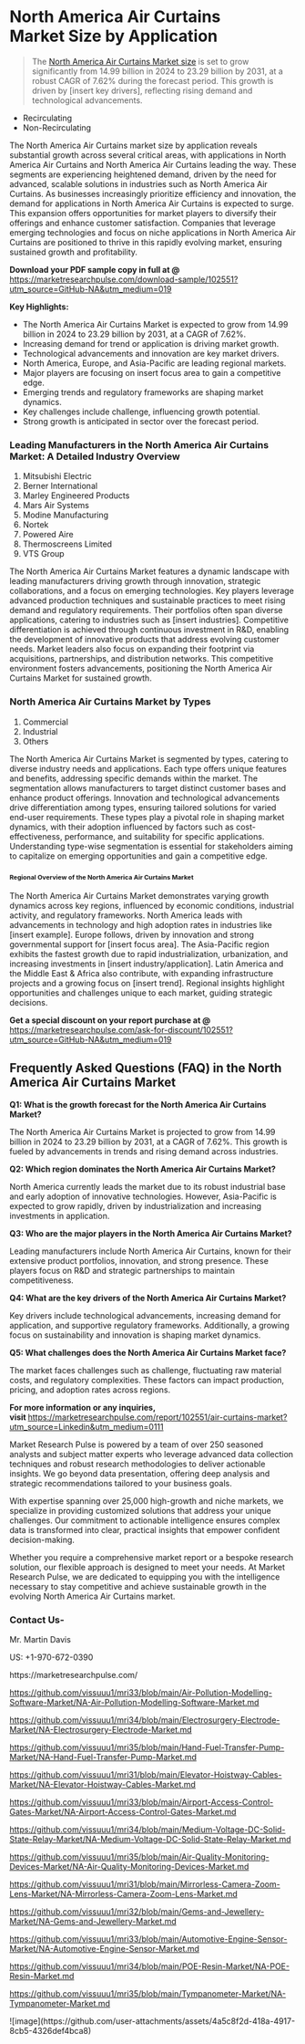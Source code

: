 <h1>North America Air Curtains Market&nbsp;Size by Application</h1><blockquote><p>The <a href="https://marketresearchpulse.com/download-sample/102551?utm_source=GitHub-NA&amp;utm_medium=019">North America Air Curtains Market size</a> is set to grow significantly from 14.99 billion in 2024 to 23.29 billion by 2031, at a robust CAGR of 7.62% during the forecast period. This growth is driven by [insert key drivers], reflecting rising demand and technological advancements.</p></blockquote><ul><li>Recirculating<li> Non-Recirculating</li></ul><p>The North America Air Curtains market size by application reveals substantial growth across several critical areas, with applications in North America Air Curtains and North America Air Curtains leading the way. These segments are experiencing heightened demand, driven by the need for advanced, scalable solutions in industries such as North America Air Curtains. As businesses increasingly prioritize efficiency and innovation, the demand for applications in North America Air Curtains is expected to surge. This expansion offers opportunities for market players to diversify their offerings and enhance customer satisfaction. Companies that leverage emerging technologies and focus on niche applications in North America Air Curtains are positioned to thrive in this rapidly evolving market, ensuring sustained growth and profitability.</p><p><strong>Download your PDF sample copy in full at @ </strong><a href="https://marketresearchpulse.com/download-sample/102551?utm_source=GitHub-NA&amp;utm_medium=019">https://marketresearchpulse.com/download-sample/102551?utm_source=GitHub-NA&amp;utm_medium=019</a></p><p><strong>Key Highlights: </strong></p><ul><li>The North America Air Curtains Market is expected to grow from 14.99 billion in 2024 to 23.29 billion by 2031, at a CAGR of 7.62%.</li><li>Increasing demand for trend or application is driving market growth.</li><li>Technological advancements and innovation are key market drivers.</li><li>North America, Europe, and Asia-Pacific are leading regional markets.</li><li>Major players are focusing on insert focus area to gain a competitive edge.</li><li>Emerging trends and regulatory frameworks are shaping market dynamics.</li><li>Key challenges include challenge, influencing growth potential.</li><li>Strong growth is anticipated in sector over the forecast period.</li></ul><h3>Leading Manufacturers in the North America Air Curtains Market: A Detailed Industry Overview</h3><ol><li>Mitsubishi Electric</li><li>Berner International</li><li>Marley Engineered Products</li><li>Mars Air Systems</li><li>Modine Manufacturing</li><li>Nortek</li><li>Powered Aire</li><li>Thermoscreens Limited</li><li>VTS Group</li></ol><div class="flex max-w-full flex-col flex-grow"><div class="min-h-8 text-message flex w-full flex-col items-end gap-2 whitespace-normal break-words [.text-message+&amp;]:mt-5" dir="auto" data-message-author-role="assistant" data-message-id="fd8432e4-4910-450d-b182-61b7bfb0a01f" data-message-model-slug="gpt-4o"><div class="flex w-full flex-col gap-1 empty:hidden first:pt-[3px]"><div class="markdown prose w-full break-words dark:prose-invert light"><p>The North America Air Curtains Market features a dynamic landscape with leading manufacturers driving growth through innovation, strategic collaborations, and a focus on emerging technologies. Key players leverage advanced production techniques and sustainable practices to meet rising demand and regulatory requirements. Their portfolios often span diverse applications, catering to industries such as [insert industries]. Competitive differentiation is achieved through continuous investment in R&amp;D, enabling the development of innovative products that address evolving customer needs. Market leaders also focus on expanding their footprint via acquisitions, partnerships, and distribution networks. This competitive environment fosters advancements, positioning the North America Air Curtains Market for sustained growth.</p></div></div></div></div><h3>North America Air Curtains Market by Types</h3><ol><li>Commercial<li> Industrial<li> Others</li></ol><div class="flex max-w-full flex-col flex-grow"><div class="min-h-8 text-message flex w-full flex-col items-end gap-2 whitespace-normal break-words [.text-message+&amp;]:mt-5" dir="auto" data-message-author-role="assistant" data-message-id="084470be-0bb7-4664-bddf-5156b4f41249" data-message-model-slug="gpt-4o-mini"><div class="flex w-full flex-col gap-1 empty:hidden first:pt-[3px]"><div class="markdown prose w-full break-words dark:prose-invert light"><p>The North America Air Curtains Market is segmented by types, catering to diverse industry needs and applications. Each type offers unique features and benefits, addressing specific demands within the market. The segmentation allows manufacturers to target distinct customer bases and enhance product offerings. Innovation and technological advancements drive differentiation among types, ensuring tailored solutions for varied end-user requirements. These types play a pivotal role in shaping market dynamics, with their adoption influenced by factors such as cost-effectiveness, performance, and suitability for specific applications. Understanding type-wise segmentation is essential for stakeholders aiming to capitalize on emerging opportunities and gain a competitive edge.</p></div></div></div></div><h3><span style="font-size: 11px;">Regional Overview of the North America Air Curtains Market</span></h3><div class="flex max-w-full flex-col flex-grow"><div class="min-h-8 text-message flex w-full flex-col items-end gap-2 whitespace-normal break-words [.text-message+&amp;]:mt-5" dir="auto" data-message-author-role="assistant" data-message-id="e9038762-ce64-4e30-91c9-9bd413514231" data-message-model-slug="gpt-4o-mini"><div class="flex w-full flex-col gap-1 empty:hidden first:pt-[3px]"><div class="markdown prose w-full break-words dark:prose-invert light"><p>The North America Air Curtains Market demonstrates varying growth dynamics across key regions, influenced by economic conditions, industrial activity, and regulatory frameworks. North America leads with advancements in technology and high adoption rates in industries like [insert example]. Europe follows, driven by innovation and strong governmental support for [insert focus area]. The Asia-Pacific region exhibits the fastest growth due to rapid industrialization, urbanization, and increasing investments in [insert industry/application]. Latin America and the Middle East &amp; Africa also contribute, with expanding infrastructure projects and a growing focus on [insert trend]. Regional insights highlight opportunities and challenges unique to each market, guiding strategic decisions.</p></div></div></div></div><p><strong>Get a special discount on your report purchase at @ </strong><a href="https://marketresearchpulse.com/ask-for-discount/102551?utm_source=GitHub-NA&amp;utm_medium=019">https://marketresearchpulse.com/ask-for-discount/102551?utm_source=GitHub-NA&amp;utm_medium=019</a></p><h2>Frequently Asked Questions (FAQ) in the North America Air Curtains Market</h2><p><strong>Q1: What is the growth forecast for the North America Air Curtains Market?</strong></p><p>The North America Air Curtains Market is projected to grow from 14.99 billion in 2024 to 23.29 billion by 2031, at a CAGR of 7.62%. This growth is fueled by advancements in trends and rising demand across industries.</p><p><strong>Q2: Which region dominates the North America Air Curtains Market?</strong></p><p>North America currently leads the market due to its robust industrial base and early adoption of innovative technologies. However, Asia-Pacific is expected to grow rapidly, driven by industrialization and increasing investments in application.</p><p><strong>Q3: Who are the major players in the North America Air Curtains Market?</strong></p><p>Leading manufacturers include North America Air Curtains, known for their extensive product portfolios, innovation, and strong presence. These players focus on R&amp;D and strategic partnerships to maintain competitiveness.</p><p><strong>Q4: What are the key drivers of the North America Air Curtains Market?</strong></p><p>Key drivers include technological advancements, increasing demand for application, and supportive regulatory frameworks. Additionally, a growing focus on sustainability and innovation is shaping market dynamics.</p><p><strong>Q5: What challenges does the North America Air Curtains Market face?</strong></p><p>The market faces challenges such as challenge, fluctuating raw material costs, and regulatory complexities. These factors can impact production, pricing, and adoption rates across regions.</p><p><strong>For more information or any inquiries, visit&nbsp;</strong><a href="https://marketresearchpulse.com/report/102551/air-curtains-market?utm_source=Linkedin&utm_medium=0111">https://marketresearchpulse.com/report/102551/air-curtains-market?utm_source=Linkedin&utm_medium=0111</a></p><p>Market Research Pulse is powered by a team of over 250 seasoned analysts and subject matter experts who leverage advanced data collection techniques and robust research methodologies to deliver actionable insights. We go beyond data presentation, offering deep analysis and strategic recommendations tailored to your business goals.</p><p>With expertise spanning over 25,000 high-growth and niche markets, we specialize in providing customized solutions that address your unique challenges. Our commitment to actionable intelligence ensures complex data is transformed into clear, practical insights that empower confident decision-making.</p><p>Whether you require a comprehensive market report or a bespoke research solution, our flexible approach is designed to meet your needs. At Market Research Pulse, we are dedicated to equipping you with the intelligence necessary to stay competitive and achieve sustainable growth in the evolving North America Air Curtains market.</p><h3><strong>Contact Us-</strong></h3><p>Mr. Martin Davis</p><p>US: +1-970-672-0390</p><p>https://marketresearchpulse.com/</p><p><a href="https://github.com/vissuuu1/mri33/blob/main/Air-Pollution-Modelling-Software-Market/NA-Air-Pollution-Modelling-Software-Market.md">https://github.com/vissuuu1/mri33/blob/main/Air-Pollution-Modelling-Software-Market/NA-Air-Pollution-Modelling-Software-Market.md</a></p><p><a href="https://github.com/vissuuu1/mri34/blob/main/Electrosurgery-Electrode-Market/NA-Electrosurgery-Electrode-Market.md">https://github.com/vissuuu1/mri34/blob/main/Electrosurgery-Electrode-Market/NA-Electrosurgery-Electrode-Market.md</a></p><p><a href="https://github.com/vissuuu1/mri35/blob/main/Hand-Fuel-Transfer-Pump-Market/NA-Hand-Fuel-Transfer-Pump-Market.md">https://github.com/vissuuu1/mri35/blob/main/Hand-Fuel-Transfer-Pump-Market/NA-Hand-Fuel-Transfer-Pump-Market.md</a></p><p><a href="https://github.com/vissuuu1/mri31/blob/main/Elevator-Hoistway-Cables-Market/NA-Elevator-Hoistway-Cables-Market.md">https://github.com/vissuuu1/mri31/blob/main/Elevator-Hoistway-Cables-Market/NA-Elevator-Hoistway-Cables-Market.md</a></p><p><a href="https://github.com/vissuuu1/mri33/blob/main/Airport-Access-Control-Gates-Market/NA-Airport-Access-Control-Gates-Market.md">https://github.com/vissuuu1/mri33/blob/main/Airport-Access-Control-Gates-Market/NA-Airport-Access-Control-Gates-Market.md</a></p><p><a href="https://github.com/vissuuu1/mri34/blob/main/Medium-Voltage-DC-Solid-State-Relay-Market/NA-Medium-Voltage-DC-Solid-State-Relay-Market.md">https://github.com/vissuuu1/mri34/blob/main/Medium-Voltage-DC-Solid-State-Relay-Market/NA-Medium-Voltage-DC-Solid-State-Relay-Market.md</a></p><p><a href="https://github.com/vissuuu1/mri35/blob/main/Air-Quality-Monitoring-Devices-Market/NA-Air-Quality-Monitoring-Devices-Market.md">https://github.com/vissuuu1/mri35/blob/main/Air-Quality-Monitoring-Devices-Market/NA-Air-Quality-Monitoring-Devices-Market.md</a></p><p><a href="https://github.com/vissuuu1/mri31/blob/main/Mirrorless-Camera-Zoom-Lens-Market/NA-Mirrorless-Camera-Zoom-Lens-Market.md">https://github.com/vissuuu1/mri31/blob/main/Mirrorless-Camera-Zoom-Lens-Market/NA-Mirrorless-Camera-Zoom-Lens-Market.md</a></p><p><a href="https://github.com/vissuuu1/mri32/blob/main/Gems-and-Jewellery-Market/NA-Gems-and-Jewellery-Market.md">https://github.com/vissuuu1/mri32/blob/main/Gems-and-Jewellery-Market/NA-Gems-and-Jewellery-Market.md</a></p><p><a href="https://github.com/vissuuu1/mri33/blob/main/Automotive-Engine-Sensor-Market/NA-Automotive-Engine-Sensor-Market.md">https://github.com/vissuuu1/mri33/blob/main/Automotive-Engine-Sensor-Market/NA-Automotive-Engine-Sensor-Market.md</a></p><p><a href="https://github.com/vissuuu1/mri34/blob/main/POE-Resin-Market/NA-POE-Resin-Market.md">https://github.com/vissuuu1/mri34/blob/main/POE-Resin-Market/NA-POE-Resin-Market.md</a></p><p><a href="https://github.com/vissuuu1/mri35/blob/main/Tympanometer-Market/NA-Tympanometer-Market.md">https://github.com/vissuuu1/mri35/blob/main/Tympanometer-Market/NA-Tympanometer-Market.md</a></p>
![image](https://github.com/user-attachments/assets/4a5c8f2d-418a-4917-8cb5-4326def4bca8)
